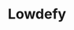 ---
git: https://github.com/lowdefy/lowdefy
logohandle: lowdefy
sort: lowdefy
title: Lowdefy
twitter: https://x.com/lowdefy
website: https://lowdefy.com/
youtube: https://youtube.com/channel/UCQLUr15MfP_9yGSO5dmf9wg
---